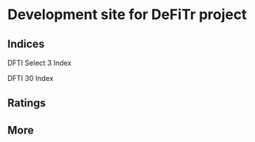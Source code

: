 # Development site for DeFiTr project
## Indices
DFTI Select 3 Index

DFTI 30 Index
## Ratings
## More
